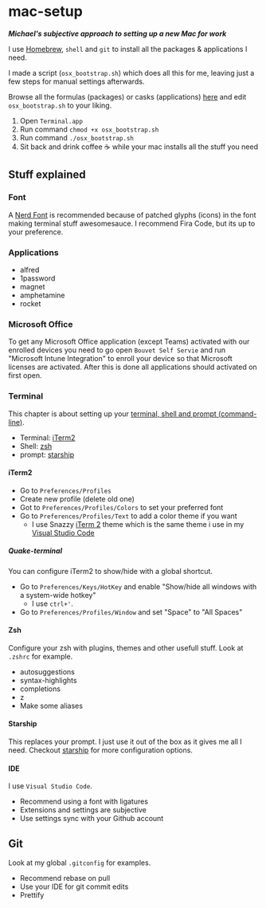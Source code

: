 # mac-setup

**_Michael's subjective approach to setting up a new Mac for work_**

I use [Homebrew](https://brew.sh/), `shell` and `git` to install all the packages & applications I need.

I made a script (`osx_bootstrap.sh`) which does all this for me, leaving just a few steps for manual settings afterwards.

Browse all the formulas (packages) or casks (applications) [here](https://formulae.brew.sh/) and edit `osx_bootstrap.sh` to your liking.

1. Open `Terminal.app`
2. Run command `chmod +x osx_bootstrap.sh`
3. Run command `./osx_bootstrap.sh`
4. Sit back and drink coffee ☕️ while your mac installs all the stuff you need

## Stuff explained

### Font

A [Nerd Font](https://www.nerdfonts.com/) is recommended because of patched glyphs (icons) in the font making terminal stuff awesomesauce. I recommend Fira Code, but its up to your preference.

### Applications

- alfred
- 1password
- magnet
- amphetamine
- rocket

### Microsoft Office

To get any Microsoft Office application (except Teams) activated with our enrolled devices you need to go open `Bouvet Self Servie` and run "Microsoft Intune Integration" to enroll your device so that Microsoft licenses are activated. After this is done all applications should activated on first open.

### Terminal

This chapter is about setting up your [terminal, shell and prompt (command-line)](https://www.geeksforgeeks.org/difference-between-terminal-console-shell-and-command-line/).

- Terminal: [iTerm2](https://iterm2.com/)
- Shell: [zsh](https://ohmyz.sh/)
- prompt: [starship](https://starship.rs/)

#### iTerm2

- Go to `Preferences/Profiles`
- Create new profile (delete old one)
- Got to `Preferences/Profiles/Colors` to set your preferred font
- Go to `Preferences/Profiles/Text` to add a color theme if you want
  - I use Snazzy [iTerm 2](https://github.com/sindresorhus/iterm2-snazzy) theme which is the same theme i use in my [Visual Studio Code](https://marketplace.visualstudio.com/items?itemName=alexanderbast.vscode-snazzy)

##### Quake-terminal

You can configure iTerm2 to show/hide with a global shortcut.

- Go to `Preferences/Keys/HotKey` and enable "Show/hide all windows with a system-wide hotkey"
  - I use `ctrl+'`.
- Go to `Preferences/Profiles/Window` and set "Space" to "All Spaces"

#### Zsh

Configure your zsh with plugins, themes and other usefull stuff. Look at `.zshrc` for example.

- autosuggestions
- syntax-highlights
- completions
- z
- Make some aliases

#### Starship

This replaces your prompt. I just use it out of the box as it gives me all I need. Checkout [starship](https://starship.rs/) for more configuration options.

#### IDE

I use `Visual Studio Code`.

- Recommend using a font with ligatures
- Extensions and settings are subjective
- Use settings sync with your Github account

## Git

Look at my global `.gitconfig` for examples.

- Recommend rebase on pull
- Use your IDE for git commit edits
- Prettify

